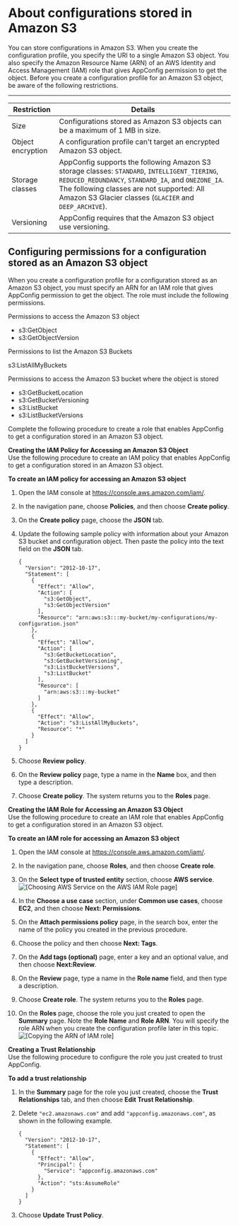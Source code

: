 # About configurations stored in Amazon S3<a name="appconfig-creating-configuration-and-profile-S3-source"></a>

You can store configurations in Amazon S3\. When you create the configuration profile, you specify the URI to a single Amazon S3 object\. You also specify the Amazon Resource Name \(ARN\) of an AWS Identity and Access Management \(IAM\) role that gives AppConfig permission to get the object\. Before you create a configuration profile for an Amazon S3 object, be aware of the following restrictions\.


****  

| Restriction | Details | 
| --- | --- | 
|  Size  |  Configurations stored as Amazon S3 objects can be a maximum of 1 MB in size\.  | 
|  Object encryption  |  A configuration profile can't target an encrypted Amazon S3 object\.  | 
|  Storage classes  |  AppConfig supports the following Amazon S3 storage classes: `STANDARD`, `INTELLIGENT_TIERING`, `REDUCED_REDUNDANCY`, `STANDARD_IA`, and `ONEZONE_IA`\. The following classes are not supported: All Amazon S3 Glacier classes \(`GLACIER` and `DEEP_ARCHIVE`\)\.  | 
|  Versioning  |  AppConfig requires that the Amazon S3 object use versioning\.  | 

## Configuring permissions for a configuration stored as an Amazon S3 object<a name="appconfig-creating-configuration-and-profile-S3-source-permissions"></a>

When you create a configuration profile for a configuration stored as an Amazon S3 object, you must specify an ARN for an IAM role that gives AppConfig permission to get the object\. The role must include the following permissions\.

Permissions to access the Amazon S3 object
+ s3:GetObject
+ s3:GetObjectVersion

Permissions to list the Amazon S3 Buckets

s3:ListAllMyBuckets

Permissions to access the Amazon S3 bucket where the object is stored
+ s3:GetBucketLocation
+ s3:GetBucketVersioning
+ s3:ListBucket
+ s3:ListBucketVersions

Complete the following procedure to create a role that enables AppConfig to get a configuration stored in an Amazon S3 object\.

**Creating the IAM Policy for Accessing an Amazon S3 Object**  
Use the following procedure to create an IAM policy that enables AppConfig to get a configuration stored in an Amazon S3 object\.

**To create an IAM policy for accessing an Amazon S3 object**

1. Open the IAM console at [https://console\.aws\.amazon\.com/iam/](https://console.aws.amazon.com/iam/)\.

1. In the navigation pane, choose **Policies**, and then choose **Create policy**\.

1. On the **Create policy** page, choose the **JSON** tab\.

1. Update the following sample policy with information about your Amazon S3 bucket and configuration object\. Then paste the policy into the text field on the **JSON** tab\. 

   ```
   {
     "Version": "2012-10-17",
     "Statement": [
       {
         "Effect": "Allow",
         "Action": [
           "s3:GetObject",
           "s3:GetObjectVersion"
         ],
         "Resource": "arn:aws:s3:::my-bucket/my-configurations/my-configuration.json"
       },
       {
         "Effect": "Allow",
         "Action": [
           "s3:GetBucketLocation",
           "s3:GetBucketVersioning",
           "s3:ListBucketVersions",
           "s3:ListBucket"
         ],
         "Resource": [
           "arn:aws:s3:::my-bucket"
         ]
       },
       {
         "Effect": "Allow",
         "Action": "s3:ListAllMyBuckets",
         "Resource": "*"
       } 
     ]
   }
   ```

1. Choose **Review policy**\.

1. On the **Review policy** page, type a name in the **Name** box, and then type a description\.

1. Choose **Create policy**\. The system returns you to the **Roles** page\.

**Creating the IAM Role for Accessing an Amazon S3 Object**  
Use the following procedure to create an IAM role that enables AppConfig to get a configuration stored in an Amazon S3 object\.

**To create an IAM role for accessing an Amazon S3 object**

1. Open the IAM console at [https://console\.aws\.amazon\.com/iam/](https://console.aws.amazon.com/iam/)\.

1. In the navigation pane, choose **Roles**, and then choose **Create role**\.

1. On the **Select type of trusted entity** section, choose **AWS service**\.  
![\[Choosing AWS Service on the AWS IAM Role page\]](http://docs.aws.amazon.com/systems-manager/latest/userguide/images/appconfig-s3-role-1.png)

1. In the **Choose a use case** section, under **Common use cases**, choose **EC2**, and then choose **Next: Permissions**\.

1. On the **Attach permissions policy** page, in the search box, enter the name of the policy you created in the previous procedure\. 

1. Choose the policy and then choose **Next: Tags**\.

1. On the **Add tags \(optional\)** page, enter a key and an optional value, and then choose **Next:Review**\.

1. On the **Review** page, type a name in the **Role name** field, and then type a description\.

1. Choose **Create role**\. The system returns you to the **Roles** page\.

1. On the **Roles** page, choose the role you just created to open the **Summary** page\. Note the **Role Name** and **Role ARN**\. You will specify the role ARN when you create the configuration profile later in this topic\.  
![\[Copying the ARN of IAM role\]](http://docs.aws.amazon.com/systems-manager/latest/userguide/images/appconfig-s3-role-2.png)

**Creating a Trust Relationship**  
Use the following procedure to configure the role you just created to trust AppConfig\.

**To add a trust relationship**

1. In the **Summary** page for the role you just created, choose the **Trust Relationships** tab, and then choose **Edit Trust Relationship**\.

1. Delete `"ec2.amazonaws.com"` and add `"appconfig.amazonaws.com"`, as shown in the following example\.

   ```
   {
     "Version": "2012-10-17",
     "Statement": [
       {
         "Effect": "Allow",
         "Principal": {
           "Service": "appconfig.amazonaws.com"
         },
         "Action": "sts:AssumeRole"
       }
     ]
   }
   ```

1. Choose **Update Trust Policy**\.